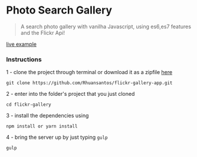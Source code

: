 # Photo Search Gallery
> A search photo gallery with vanilha Javascript, using es6,es7 features and the Flickr Api!


[live example](https://rhuansantos.github.io/flickr-gallery/index.html)

### Instructions

1 - clone the project through terminal or download it as a zipfile [here](https://github.com/Rhuansantos/flickr-gallery/archive/master.zip)

`git clone https://github.com/Rhuansantos/flickr-gallery-app.git`


2 - enter into the folder's project that you just cloned

`cd flickr-gallery `

3 - install the dependencies using

`npm install or yarn install`

4 - bring the server up by just typing `gulp`

`gulp`